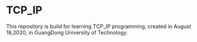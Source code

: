 # TCP_IP
This repository is build for learning TCP_IP programming, created in August 18,2020, in GuangDong University of Technology.

